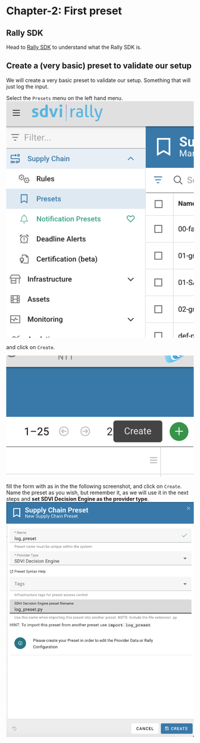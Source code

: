 # Chapter-2: First preset

## Rally SDK
Head to [Rally SDK](https://sdvi.my.site.com/support/s/article/Rally-Python-SDK-Why-Do-I-Need-This-And-How-To-Use-It) to understand what the Rally SDK is.

## Create a (very basic) preset to validate our setup
We will create a very basic preset to validate our setup. Something that will just log the input.

Select the `Presets` menu on the left hand menu.
![Preset Menu](images/preset_menu.png)

and click on `Create`.

![Preset Menu](images/new_preset.png)

fill the form with as in the the following screenshot, and click on `Create`.
Name the preset as you wish, but remember it, as we will use it in the next steps and **set SDVI Decision Engine as the provider type**. 
![Preset Menu](images/create_preset.png)